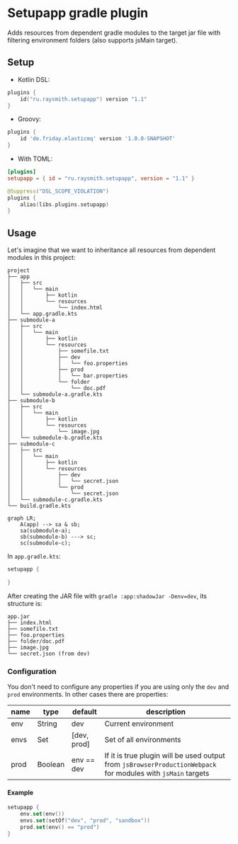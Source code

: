 # Setupapp gradle plugin
Adds resources from dependent gradle modules to the target jar file with filtering environment folders (also supports jsMain target).

## Setup

- Kotlin DSL:
```kotlin
plugins {
    id("ru.raysmith.setupapp") version "1.1"
}
```
- Groovy:
```groovy
plugins {
    id 'de.friday.elasticmq' version '1.0.0-SNAPSHOT'
}
```
- With TOML:
```toml
[plugins]
setupapp = { id = "ru.raysmith.setupapp", version = "1.1" }
```
```kotlin
@Suppress("DSL_SCOPE_VIOLATION")
plugins {
    alias(libs.plugins.setupapp)
}
```

## Usage
Let's imagine that we want to inheritance all resources from dependent modules in this project:
```
project
├── app
│   ├── src
│   │   └── main
│   │       ├── kotlin
│   │       └── resources
│   │           └── index.html
│   └── app.gradle.kts
├── submodule-a
│   ├── src
│   │   └── main
│   │       ├── kotlin
│   │       └── resources
│   │           ├── somefile.txt
│   │           ├── dev
│   │           │   └── foo.properties
│   │           ├── prod
│   │           │   └── bar.properties
│   │           └── folder
│   │               └── doc.pdf
│   └── submodule-a.gradle.kts
├── submodule-b
│   ├── src
│   │   └── main
│   │       ├── kotlin
│   │       └── resources
│   │           └── image.jpg
│   └── submodule-b.gradle.kts
├── submodule-c
│   ├── src
│   │   └── main
│   │       ├── kotlin
│   │       └── resources
│   │           ├── dev
│   │           │   └── secret.json
│   │           └── prod
│   │               └── secret.json
│   └── submodule-c.gradle.kts
└── build.gradle.kts
```

```mermaid
graph LR;
    A(app) --> sa & sb;
    sa(submodule-a);
    sb(submodule-b) ---> sc;
    sc(submodule-c);
```

In `app.gradle.kts`:
```kotlin
setupapp {
    
}
```

After creating the JAR file with `gradle :app:shadowJar -Denv=dev`, its structure is:
```
app.jar
├── index.html
├── somefile.txt
├── foo.properties
├── folder/doc.pdf
├── image.jpg
└── secret.json (from dev)
```

### Configuration
You don't need to configure any properties if you are using only the `dev` and `prod` environments. 
In other cases there are properties:

| name | type        | default     | description                                                                                                  |
|------|-------------|-------------|--------------------------------------------------------------------------------------------------------------|
| env  | String      | dev         | Current environment                                                                                          |
| envs | Set<String> | [dev, prod] | Set of all environments                                                                                      |
| prod | Boolean     | env == dev  | If it is true plugin will be used output from `jsBrowserProductionWebpack` for modules with `jsMain` targets |

#### Example
``` kotlin
setupapp {
    env.set(env())
    envs.set(setOf("dev", "prod", "sandbox"))
    prod.set(env() == "prod")
}
```